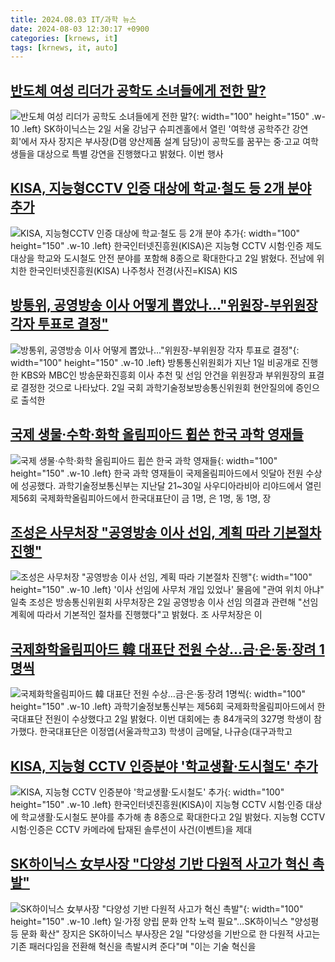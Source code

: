 ```yaml
---
title: 2024.08.03 IT/과학 뉴스
date: 2024-08-03 12:30:17 +0900
categories: [krnews, it]
tags: [krnews, it, auto]
---
```

## [반도체 여성 리더가 공학도 소녀들에게 전한 말?](https://n.news.naver.com/mnews/article/079/0003924054)

![반도체 여성 리더가 공학도 소녀들에게 전한 말?](https://mimgnews.pstatic.net/image/origin/079/2024/08/02/3924054.jpg?type=nf220_150){: width="100" height="150" .w-10 .left}
SK하이닉스는 2일 서울 강남구 슈피겐홀에서 열린 '여학생 공학주간 강연회'에서 자사 장지은 부사장(D램 양산제품 설계 담당)이 공학도를 꿈꾸는 중·고교 여학생들을 대상으로 특별 강연을 진행했다고 밝혔다. 이번 행사

## [KISA, 지능형CCTV 인증 대상에 학교·철도 등 2개 분야 추가](https://n.news.naver.com/mnews/article/018/0005803374)

![KISA, 지능형CCTV 인증 대상에 학교·철도 등 2개 분야 추가](https://mimgnews.pstatic.net/image/origin/018/2024/08/02/5803374.jpg?type=nf220_150){: width="100" height="150" .w-10 .left}
한국인터넷진흥원(KISA)은 지능형 CCTV 시험·인증 제도 대상을 학교와 도시철도 안전 분야를 포함해 8종으로 확대한다고 2일 밝혔다. 전남에 위치한 한국인터넷진흥원(KISA) 나주청사 전경(사진=KISA) KIS

## [방통위, 공영방송 이사 어떻게 뽑았나…"위원장-부위원장 각자 투표로 결정"](https://n.news.naver.com/mnews/article/003/0012706153)

![방통위, 공영방송 이사 어떻게 뽑았나…"위원장-부위원장 각자 투표로 결정"](https://mimgnews.pstatic.net/image/origin/003/2024/08/02/12706153.jpg?type=nf220_150){: width="100" height="150" .w-10 .left}
방통통신위원회가 지난 1일 비공개로 진행한 KBS와 MBC인 방송문화진흥회 이사 추천 및 선임 안건을 위원장과 부위원장의 표결로 결정한 것으로 나타났다. 2일 국회 과학기술정보방송통신위원회 현안질의에 증인으로 출석한

## [국제 생물·수학·화학 올림피아드 휩쓴 한국 과학 영재들](https://n.news.naver.com/mnews/article/015/0005017490)

![국제 생물·수학·화학 올림피아드 휩쓴 한국 과학 영재들](https://mimgnews.pstatic.net/image/origin/015/2024/08/02/5017490.jpg?type=nf220_150){: width="100" height="150" .w-10 .left}
한국 과학 영재들이 국제올림피아드에서 잇달아 전원 수상에 성공했다. 과학기술정보통신부는 지난달 21~30일 사우디아라비아 리야드에서 열린 제56회 국제화학올림피아드에서 한국대표단이 금 1명, 은 1명, 동 1명, 장

## [조성은 사무처장 "공영방송 이사 선임, 계획 따라 기본절차 진행"](https://n.news.naver.com/mnews/article/586/0000084097)

![조성은 사무처장 "공영방송 이사 선임, 계획 따라 기본절차 진행"](https://mimgnews.pstatic.net/image/origin/586/2024/08/02/84097.jpg?type=nf220_150){: width="100" height="150" .w-10 .left}
'이사 선임에 사무처 개입 있었나' 물음에 "관여 위치 아냐" 일축 조성은 방송통신위원회 사무처장은 2일 공영방송 이사 선임 의결과 관련해 "선임 계획에 따라서 기본적인 절차를 진행했다"고 밝혔다. 조 사무처장은 이

## [국제화학올림피아드 韓 대표단 전원 수상…금·은·동·장려 1명씩](https://n.news.naver.com/mnews/article/003/0012704967)

![국제화학올림피아드 韓 대표단 전원 수상…금·은·동·장려 1명씩](https://mimgnews.pstatic.net/image/origin/003/2024/08/02/12704967.jpg?type=nf220_150){: width="100" height="150" .w-10 .left}
과학기술정보통신부는 제56회 국제화학올림피아드에서 한국대표단 전원이 수상했다고 2일 밝혔다. 이번 대회에는 총 84개국의 327명 학생이 참가했다. 한국대표단은 이정엽(서울과학고3) 학생이 금메달, 나규승(대구과학고

## [KISA, 지능형 CCTV 인증분야 '학교생활·도시철도' 추가](https://n.news.naver.com/mnews/article/008/0005072230)

![KISA, 지능형 CCTV 인증분야 '학교생활·도시철도' 추가](https://mimgnews.pstatic.net/image/origin/008/2024/08/02/5072230.jpg?type=nf220_150){: width="100" height="150" .w-10 .left}
한국인터넷진흥원(KISA)이 지능형 CCTV 시험·인증 대상에 학교생활·도시철도 분야를 추가해 총 8종으로 확대한다고 2일 밝혔다. 지능형 CCTV 시험·인증은 CCTV 카메라에 탑재된 솔루션이 사건(이벤트)을 제대

## [SK하이닉스 女부사장 "다양성 기반 다원적 사고가 혁신 촉발"](https://n.news.naver.com/mnews/article/001/0014849855)

![SK하이닉스 女부사장 "다양성 기반 다원적 사고가 혁신 촉발"](https://mimgnews.pstatic.net/image/origin/001/2024/08/02/14849855.jpg?type=nf220_150){: width="100" height="150" .w-10 .left}
일·가정 양립 문화 안착 노력 필요"…SK하이닉스 "양성평등 문화 확산" 장지은 SK하이닉스 부사장은 2일 "다양성을 기반으로 한 다원적 사고는 기존 패러다임을 전환해 혁신을 촉발시켜 준다"며 "이는 기술 혁신을

